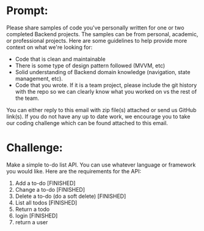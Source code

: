 # Prompt:

Please share samples of code you've personally written for one or two completed Backend projects. The samples can be from personal, academic, or professional projects. Here are some guidelines to help provide more context on what we're looking for:

- Code that is clean and maintainable
- There is some type of design pattern followed (MVVM, etc)
- Solid understanding of Backend domain knowledge (navigation, state management, etc).
- Code that you wrote. If it is a team project, please include the git history with the repo so we can clearly know what you worked on vs the rest of the team.

You can either reply to this email with zip file(s) attached or send us GitHub link(s). If you do not have any up to date work, we encourage you to take our coding challenge which can be found attached to this email.

# Challenge:

Make a simple to-do list API. You can use whatever language or framework you would
like.
Here are the requirements for the API:

1. Add a to-do [FINISHED]
2. Change a to-do [FINISHED]
3. Delete a to-do (do a soft delete) [FINISHED]
4. List all todos [FINISHED]
5. Return a todo
6. login [FINISHED]
7. return a user
